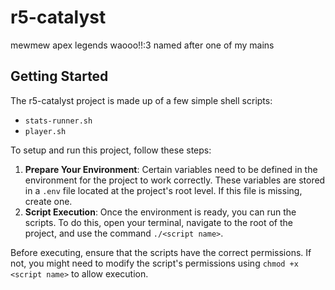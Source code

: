 # r5-catalyst

mewmew apex legends waooo!!:3 named after one of my mains

## Getting Started

The r5-catalyst project is made up of a few simple shell scripts:

- `stats-runner.sh`
- `player.sh`

To setup and run this project, follow these steps:

1. **Prepare Your Environment**: Certain variables need to be defined in the environment for the project to work correctly. These variables are stored in a `.env` file located at the project's root level. If this file is missing, create one.
2. **Script Execution**: Once the environment is ready, you can run the scripts. To do this, open your terminal, navigate to the root of the project, and use the command `./<script name>`.

Before executing, ensure that the scripts have the correct permissions. If not, you might need to modify the script's permissions using `chmod +x <script name>` to allow execution.

